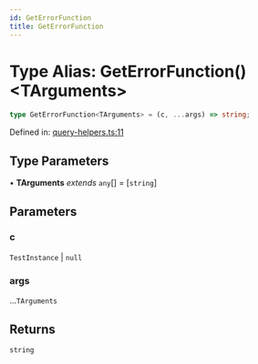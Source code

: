 ```yaml
---
id: GetErrorFunction
title: GetErrorFunction
---
```


<!-- DO NOT EDIT: this page is autogenerated from the type comments -->

# Type Alias: GetErrorFunction()\<TArguments\>

```ts
type GetErrorFunction<TArguments> = (c, ...args) => string;
```

Defined in: [query-helpers.ts:11](https://github.com/Romulad/cli-testing-library/blob/main/packages/cli-testing-library/src/query-helpers.ts#L11)

## Type Parameters

• **TArguments** *extends* `any`[] = \[`string`\]

## Parameters

### c

`TestInstance` | `null`

### args

...`TArguments`

## Returns

`string`
